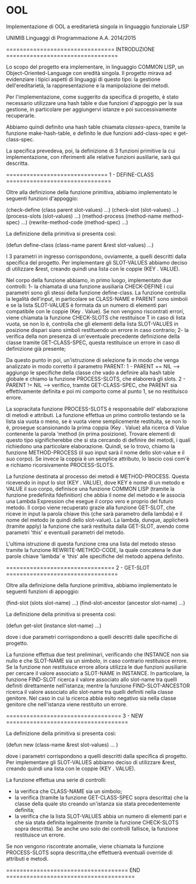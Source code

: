 # OOL
Implementazione di OOL a ereditarietà singola in linguaggio funzionale LISP

UNIMIB
Linguaggi di Programmazione A.A. 2014/2015

================================ INTRODUZIONE =================================

Lo scopo del progetto era implementare, in linguaggio COMMON LISP, 
un Object-Oriented-Language con eredità singola.
Il progetto mirava ad evidenziare i tipici aspetti di linguaggi
di questo tipo: la gestione dell'ereditarietà, la rappresentazione e 
la manipolazione dei metodi.

Per l'implementazione, come suggerito da specifica di progetto, è stato
necessario utilizzare una hash table e due funzioni d'appoggio per la sua
gestione, in particolare per aggiungervi istanze e poi successivamente
recuperarle.

Abbiamo quindi definito una hash table chiamata *classes-specs*, tramite la 
funzione make-hash-table, e definito le due funzioni add-class-spec e
get-class-spec.

La specifica prevedeva, poi, la definizione di 3 funzioni primitive la cui
implementazione, con riferimenti alle relative funzioni ausiliarie, sarà qui 
descritta.


============================== 1 - DEFINE-CLASS ===============================

Oltre alla definizione della funzione primitiva, abbiamo implementato le
seguenti funzioni d'appoggio:

(check-define (class parent slot-values) ...)
(check-slot (slot-values) ...)
(process-slots (slot-values) ...)
(method-process (method-name method-spec) ...)
(rewrite-method-code (method-spec) ...)


La definizione della primitiva si presenta così:

(defun define-class (class-name parent &rest slot-values) ...)

I 3 parametri in ingresso corrispondono, ovviamente, a quelli descritti dalla
specifica del progetto. Per implementare gli SLOT-VALUES abbiamo deciso di
utilizzare &rest, creando quindi una lista con le coppie (KEY . VALUE).

Nel corpo della funzione abbiamo, in primo luogo, implementato due
controlli:
1- la chiamata di una funzione ausiliaria CHECK-DEFINE
i cui parametri sono gli stessi della funzione define-class.
La funzione controlla la legalità dell'input, in particolare se CLASS-NAME 
e PARENT sono simboli e se la lista SLOT-VALUES è formata da un numero di 
elementi pari compatibile con le coppie (Key . Value). 
Se non vengono riscontrati errori, viene chiamata la funzione CHECK-SLOTS 
che restituisce T in caso di lista vuota, se non lo è, controlla che 
gli elementi della lista SLOT-VALUES in posizione dispari siano simboli
restituendo un errore in caso contrario;
2- la verifica della non presenza di un'eventuale precedente definizione della classe
tramite GET-CLASS-SPEC, questa restituisce un errore in caso di definizione già presente;

Da questo punto in poi, un'istruzione di selezione fa in modo che venga analizzato in modo
corretto il parametro PARENT:
1 - PARENT == NIL --> aggiungo le specifiche della classe che vado a definire
alla hash table globale e chiamo la funzione PROCESS-SLOTS, che elaborerà gli
slots.
2 - PARENT != NIL --> verifico, tramite GET-CLASS-SPEC, che PARENT sia
effettivamente definita e poi mi comporto come al punto 1, se no restituisco errore.

La sopracitata funzione PROCESS-SLOTS è responsabile dell' elaborazione di 
metodi e attributi. La funzione effettua un primo controllo testando se 
la lista sia vuota o meno, se è vuota viene semplicemente restituita,
se non lo è, prosegue scansionando la prima coppia (Key . Value) alla ricerca 
di Value contenente la parola 'method (in prima posizione).
Trovare elementi di questo tipo significherebbe che si sta cercando di definire
dei metodi, i quali richiedono una particolare elaborazione.
Quindi, se lo trovo, chiamo la funzione METHOD-PROCESS (il suo input sarà il 
nome dello slot-value e il suo corpo).
Se invece la coppia è un semplice attributo, lo lascio così com'è e richiamo
ricorsivamente PROCESS-SLOTS.

La funzione destinata al processo dei metodi è METHOD-PROCESS. 
Questa ricevendo in input lo slot (KEY . VALUE), dove KEY è nome di un
metodo e VALUE il suo  corpo, definisce una funzione COMMON LISP (tramite la
funzione predefinita fdefinition) che abbia il nome del metodo e le associa una
Lambda Expression che esegue il corpo vero e proprio del futuro metodo.
Il corpo viene recuperato grazie alla funzione GET-SLOT, che riceve in input
la parola chiave this (che sarà parametro della lambda) e il nome del metodo 
(e quindi dello slot-value).
La lambda, dunque, applicherà (tramite apply) la funzione che sarà restituita
dalla GET-SLOT, avendo come parametri 'this' e eventuali parametri del metodo. 

L'ultima istruzione di questa funzione crea una lista del metodo stesso
tramite la funzione REWRITE-METHOD-CODE, la quale concatena le due parole chiave 
'lambda' e 'this' alle specifiche del metodo appena definito.

================================ 2 - GET-SLOT =================================

Oltre alla definizione della funzione primitiva, abbiamo implementato le 
seguenti funzioni di appoggio:

(find-slot (slots slot-name) ...)
(find-slot-ancestor (ancestor slot-name) ...)

La definizione della primitiva si presenta così:

(defun get-slot (instance slot-name) ...)

dove i due parametri corrispondono a quelli descritti dalle specifiche
di progetto.

La funzione effettua due test preliminari, verificando che INSTANCE non sia 
nullo e che SLOT-NAME sia un simbolo, in caso contrario restituisce errore.
Se la funzione non restituisce errore allora utilizza le due funzioni ausiliarie
per cercare il valore associato a SLOT-NAME in INSTANCE.
In particolare, la funzione FIND-SLOT ricerca il valore associato allo slot-name
tra quelli definiti direttamente nell'istanza; mentre la funzione 
FIND-SLOT-ANCESTOR ricerca il valore associato allo slot-name tra quelli 
definiti nella classe genitore. Nel caso in cui la ricerca abbia esito negativo sia
nella classe genitore che nell'istanza viene restituito un errore.
 
================================== 3 - NEW ====================================

La definizione della primitiva si presenta così:

(defun new (class-name &rest slot-values) ... )

dove i parametri corrispondono a quelli descritti dalla specifica di progetto.
Per implementare gli SLOT-VALUES abbiamo deciso di utilizzare &rest, creando
quindi una lista con le coppie (KEY . VALUE).

La funzione effettua una serie di controlli:
- la verifica che CLASS-NAME sia un simbolo;
- la verifica (tramite la funzione GET-CLASS-SPEC sopra descritta) che la classe 
della quale sto creando un'istanza sia stata precedentemente definita;
- la verifica che la lista SLOT-VALUES abbia un numero di elementi pari e che 
sia stata definita legalmente (tramite la funzione CHECK-SLOTS sopra descritta).
Se anche uno solo dei controlli fallisce, la funzione restituisce un errore.

Se non vengono riscontrate anomalie, viene chiamata la funzione PROCESS-SLOTS
sopra descritta,che effettuerà eventuali override di attributi e metodi.

==================================== END ======================================
